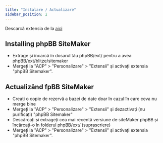 ```yaml
---
title: "Instalare / Actualizare"
sidebar_position: 2
---
```


Descarcă extensia de la [aici](https://www.phpbb.com/customise/db/extension/phpbb_sitemaker_2/)

## Installing phpBB SiteMaker
* Extrage și încarcă în dosarul tău phpBB/ext/ pentru a avea phpBB/ext/blitze/sitemaker
* Mergeți la "ACP" > "Personalizare" > "Extensii" și activați extensia "phpBB Sitemaker".

## Actualizând fpBB SiteMaker
* Creați o copie de rezervă a bazei de date doar în cazul în care ceva nu merge bine
* Mergeți la "ACP" > "Personalizare" > "Extensii" și dezactivați (nu purificați) "phpBB Sitemaker"
* Descărcați și extrageți cea mai recentă versiune de siteMaker phpBB și încărcați-o în folderul phpBB/ext/ (suprascriere)
* Mergeți la "ACP" > "Personalizare" > "Extensii" și activați extensia "phpBB Sitemaker".
